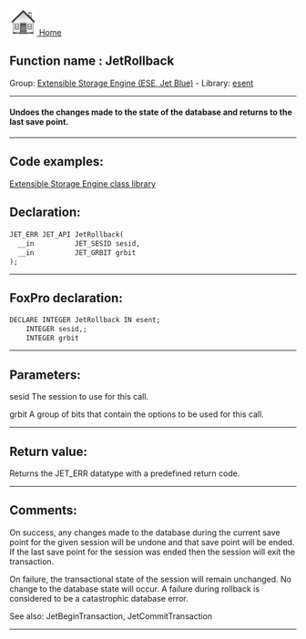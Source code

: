 [<img src="../../images/home.png"> Home ](https://github.com/VFPX/Win32API)  

## Function name : JetRollback
Group: [Extensible Storage Engine (ESE, Jet Blue)](../../functions_group.md#Extensible_Storage_Engine_(ESE,_Jet_Blue))  -  Library: [esent](../../Libraries.md#esent)  
***  


#### Undoes the changes made to the state of the database and returns to the last save point.
***  


## Code examples:
[Extensible Storage Engine class library](../../samples/sample_532.md)  

## Declaration:
```foxpro  
JET_ERR JET_API JetRollback(
  __in          JET_SESID sesid,
  __in          JET_GRBIT grbit
);  
```  
***  


## FoxPro declaration:
```foxpro  
DECLARE INTEGER JetRollback IN esent;
	INTEGER sesid,;
	INTEGER grbit  
```  
***  


## Parameters:
sesid 
The session to use for this call.

grbit 
A group of bits that contain the options to be used for this call.
  
***  


## Return value:
Returns the JET_ERR datatype with a predefined return code.  
***  


## Comments:
On success, any changes made to the database during the current save point for the given session will be undone and that save point will be ended. If the last save point for the session was ended then the session will exit the transaction.  
  
On failure, the transactional state of the session will remain unchanged. No change to the database state will occur. A failure during rollback is considered to be a catastrophic database error.  
  
See also: JetBeginTransaction, JetCommitTransaction   
  
***  

